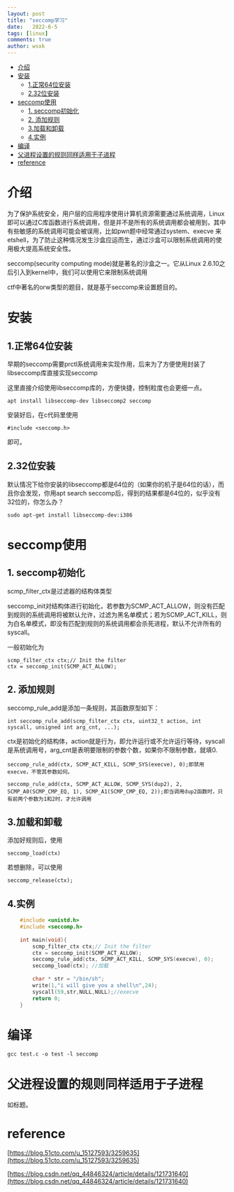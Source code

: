 ```yaml
---
layout: post
title: "seccomp学习"
date:   2022-6-5
tags: [linux]
comments: true
author: wsxk
---
```


- [介绍](#介绍)
- [安装](#安装)
  - [1.正常64位安装](#1正常64位安装)
  - [2.32位安装](#232位安装)
- [seccomp使用](#seccomp使用)
  - [1. seccomp初始化](#1-seccomp初始化)
  - [2. 添加规则](#2-添加规则)
  - [3.加载和卸载](#3加载和卸载)
  - [4.实例](#4实例)
- [编译](#编译)
- [父进程设置的规则同样适用于子进程](#父进程设置的规则同样适用于子进程)
- [reference](#reference)

<!-- Google tag (gtag.js) -->
<script async src="https://www.googletagmanager.com/gtag/js?id=G-C22S5YSYL7"></script>
<script>
  window.dataLayer = window.dataLayer || [];
  function gtag(){dataLayer.push(arguments);}
  gtag('js', new Date());

  gtag('config', 'G-C22S5YSYL7');
</script>


# 介绍

为了保护系统安全，用户层的应用程序使用计算机资源需要通过系统调用，Linux即可以通过C库函数进行系统调用，但是并不是所有的系统调用都会被用到，其中有些敏感的系统调用可能会被误用，比如pwn题中经常通过system、execve 来etshell，为了防止这种情况发生沙盒应运而生，通过沙盒可以限制系统调用的使用极大提高系统安全性。

seccomp(security computing mode)就是著名的沙盒之一。它从Linux 2.6.10之后引入到kernel中，我们可以使用它来限制系统调用

ctf中著名的orw类型的题目，就是基于seccomp来设置题目的。

# 安装

## 1.正常64位安装

早期的seccomp需要prctl系统调用来实现作用，后来为了方便使用封装了libseccomp库直接实现seccomp

这里直接介绍使用libseccomp库的，方便快捷，控制粒度也会更细一点。

    apt install libseccomp-dev libseccomp2 seccomp

安装好后，在c代码里使用

    #include <seccomp.h>

即可。

## 2.32位安装

默认情况下给你安装的libseccomp都是64位的（如果你的机子是64位的话），而且你会发现，你用apt search seccomp后，得到的结果都是64位的，似乎没有32位的，你怎么办？

    sudo apt-get install libseccomp-dev:i386

# seccomp使用

## 1. seccomp初始化

scmp_filter_ctx是过滤器的结构体类型

seccomp_init对结构体进行初始化，若参数为SCMP_ACT_ALLOW，则没有匹配到规则的系统调用将被默认允许，过滤为黑名单模式；若为SCMP_ACT_KILL，则为白名单模式，即没有匹配到规则的系统调用都会杀死进程，默认不允许所有的syscall。

一般初始化为

    scmp_filter_ctx ctx;// Init the filter
    ctx = seccomp_init(SCMP_ACT_ALLOW);

## 2. 添加规则

seccomp_rule_add是添加一条规则，其函数原型如下：

    int seccomp_rule_add(scmp_filter_ctx ctx, uint32_t action, int syscall, unsigned int arg_cnt, ...);

ctx是初始化的结构体，action就是行为，即允许运行或不允许运行等待，syscall是系统调用号，arg_cnt是表明要限制的参数个数，如果你不限制参数，就填0.

    seccomp_rule_add(ctx, SCMP_ACT_KILL, SCMP_SYS(execve), 0);即禁用execve，不管其参数如何。

    seccomp_rule_add(ctx, SCMP_ACT_ALLOW, SCMP_SYS(dup2), 2, SCMP_A0(SCMP_CMP_EQ, 1), SCMP_A1(SCMP_CMP_EQ, 2));即当调用dup2函数时，只有前两个参数为1和2时，才允许调用

## 3.加载和卸载

添加好规则后，使用

    seccomp_load(ctx)

若想删除，可以使用

    seccomp_release(ctx);

## 4.实例

```c
    #include <unistd.h>
    #include <seccomp.h>
    
    int main(void){
        scmp_filter_ctx ctx;// Init the filter
        ctx = seccomp_init(SCMP_ACT_ALLOW);
        seccomp_rule_add(ctx, SCMP_ACT_KILL, SCMP_SYS(execve), 0);
        seccomp_load(ctx); //加载
    
        char * str = "/bin/sh";
        write(1,"i will give you a shell\n",24);
        syscall(59,str,NULL,NULL);//execve
        return 0;
    }
```

# 编译

    gcc test.c -o test -l seccomp

# 父进程设置的规则同样适用于子进程

如标题。

# reference

[https://blog.51cto.com/u_15127593/3259635](https://blog.51cto.com/u_15127593/3259635)

[https://blog.csdn.net/qq_44846324/article/details/121731640](https://blog.csdn.net/qq_44846324/article/details/121731640)